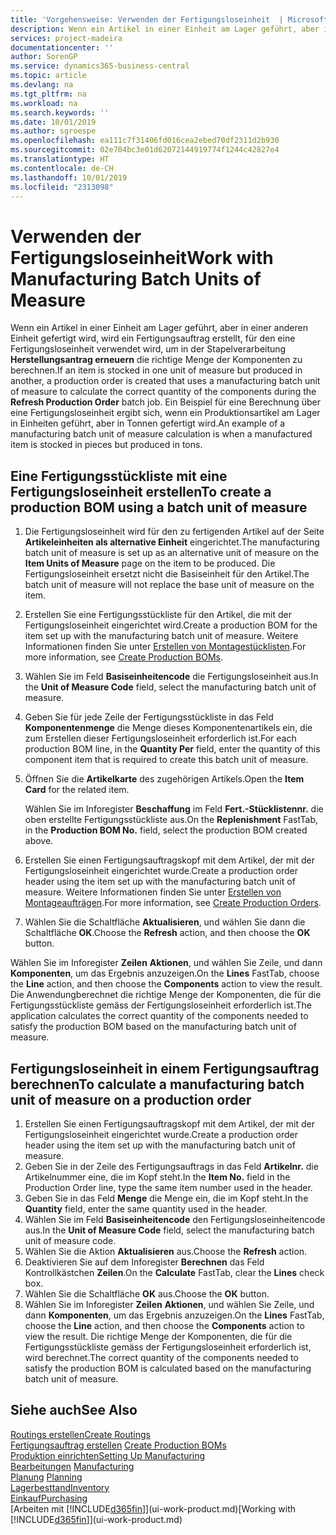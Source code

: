 ```yaml
---
title: 'Vorgehensweise: Verwenden der Fertigungsloseinheit  | Microsoft Docs'
description: Wenn ein Artikel in einer Einheit am Lager geführt, aber in einer anderen Einheit gefertigt wird, kann ein Fertigungsauftrag erstellt werden, für den eine Fertigungsloseinheit verwendet wird, um in der Stapelverarbeitung  FA berechnen die richtige Menge der Komponenten zu berechnen. Ein Beispiel für eine Berechnung über eine Fertigungsloseinheit ergibt sich, wenn ein Produktionsartikel am Lager in Einheiten geführt, aber in Tonnen gefertigt wird.
services: project-madeira
documentationcenter: ''
author: SorenGP
ms.service: dynamics365-business-central
ms.topic: article
ms.devlang: na
ms.tgt_pltfrm: na
ms.workload: na
ms.search.keywords: ''
ms.date: 10/01/2019
ms.author: sgroespe
ms.openlocfilehash: ea111c7f31406fd016cea2ebed70df2311d2b930
ms.sourcegitcommit: 02e704bc3e01d62072144919774f1244c42827e4
ms.translationtype: HT
ms.contentlocale: de-CH
ms.lasthandoff: 10/01/2019
ms.locfileid: "2313098"
---
```

# <a name="work-with-manufacturing-batch-units-of-measure"></a><span data-ttu-id="229c7-104">Verwenden der Fertigungsloseinheit</span><span class="sxs-lookup"><span data-stu-id="229c7-104">Work with Manufacturing Batch Units of Measure</span></span>
<span data-ttu-id="229c7-105">Wenn ein Artikel in einer Einheit am Lager geführt, aber in einer anderen Einheit gefertigt wird, wird ein Fertigungsauftrag erstellt, für den eine Fertigungsloseinheit verwendet wird, um in der Stapelverarbeitung **Herstellungsantrag erneuern** die richtige Menge der Komponenten zu berechnen.</span><span class="sxs-lookup"><span data-stu-id="229c7-105">If an item is stocked in one unit of measure but produced in another, a production order is created that uses a manufacturing batch unit of measure to calculate the correct quantity of the components during the **Refresh Production Order** batch job.</span></span> <span data-ttu-id="229c7-106">Ein Beispiel für eine Berechnung über eine Fertigungsloseinheit ergibt sich, wenn ein Produktionsartikel am Lager in Einheiten geführt, aber in Tonnen gefertigt wird.</span><span class="sxs-lookup"><span data-stu-id="229c7-106">An example of a manufacturing batch unit of measure calculation is when a manufactured item is stocked in pieces but produced in tons.</span></span>  

## <a name="to-create-a-production-bom-using-a-batch-unit-of-measure"></a><span data-ttu-id="229c7-107">Eine Fertigungsstückliste mit eine Fertigungsloseinheit erstellen</span><span class="sxs-lookup"><span data-stu-id="229c7-107">To create a production BOM using a batch unit of measure</span></span>  
1.  <span data-ttu-id="229c7-108">Die Fertigungsloseinheit wird für den zu fertigenden Artikel auf der Seite **Artikeleinheiten als alternative Einheit** eingerichtet.</span><span class="sxs-lookup"><span data-stu-id="229c7-108">The manufacturing batch unit of measure is set up as an alternative unit of measure on the **Item Units of Measure** page on the item to be produced.</span></span> <span data-ttu-id="229c7-109">Die Fertigungsloseinheit ersetzt nicht die Basiseinheit für den Artikel.</span><span class="sxs-lookup"><span data-stu-id="229c7-109">The batch unit of measure will not replace the base unit of measure on the item.</span></span>  
2.  <span data-ttu-id="229c7-110">Erstellen Sie eine Fertigungsstückliste für den Artikel, die mit der Fertigungsloseinheit eingerichtet wird.</span><span class="sxs-lookup"><span data-stu-id="229c7-110">Create a production BOM for the item set up with the manufacturing batch unit of measure.</span></span> <span data-ttu-id="229c7-111">Weitere Informationen finden Sie unter [Erstellen von Montagestücklisten](production-how-to-create-production-boms.md).</span><span class="sxs-lookup"><span data-stu-id="229c7-111">For more information, see [Create Production BOMs](production-how-to-create-production-boms.md).</span></span>  
3.  <span data-ttu-id="229c7-112">Wählen Sie im Feld **Basiseinheitencode** die Fertigungsloseinheit aus.</span><span class="sxs-lookup"><span data-stu-id="229c7-112">In the **Unit of Measure Code** field, select the manufacturing batch unit of measure.</span></span>  
4.  <span data-ttu-id="229c7-113">Geben Sie für jede Zeile der Fertigungsstückliste in das Feld **Komponentenmenge** die Menge dieses Komponentenartikels ein, die zum Erstellen dieser Fertigungsloseinheit erforderlich ist.</span><span class="sxs-lookup"><span data-stu-id="229c7-113">For each production BOM line, in the **Quantity Per** field, enter the quantity of this component item that is required to create this batch unit of measure.</span></span>  
5.  <span data-ttu-id="229c7-114">Öffnen Sie die  **Artikelkarte** des zugehörigen Artikels.</span><span class="sxs-lookup"><span data-stu-id="229c7-114">Open the **Item Card** for the related item.</span></span>  

    <span data-ttu-id="229c7-115">Wählen Sie im Inforegister **Beschaffung** im Feld **Fert.-Stücklistennr.** die oben erstellte Fertigungsstückliste aus.</span><span class="sxs-lookup"><span data-stu-id="229c7-115">On the **Replenishment** FastTab, in the **Production BOM No.** field, select the production BOM created above.</span></span>  
6.  <span data-ttu-id="229c7-116">Erstellen Sie einen Fertigungsauftragskopf mit dem Artikel, der mit der Fertigungsloseinheit eingerichtet wurde.</span><span class="sxs-lookup"><span data-stu-id="229c7-116">Create a production order header using the item set up with the manufacturing batch unit of measure.</span></span> <span data-ttu-id="229c7-117">Weitere Informationen finden Sie unter [Erstellen von Montageaufträgen](production-how-to-create-production-orders.md).</span><span class="sxs-lookup"><span data-stu-id="229c7-117">For more information, see [Create Production Orders](production-how-to-create-production-orders.md).</span></span>  
7.  <span data-ttu-id="229c7-118">Wählen Sie die Schaltfläche **Aktualisieren**, und wählen Sie dann die Schaltfläche **OK**.</span><span class="sxs-lookup"><span data-stu-id="229c7-118">Choose the **Refresh** action, and then choose  the **OK** button.</span></span>  

<span data-ttu-id="229c7-119">Wählen Sie im Inforegister **Zeilen** **Aktionen**, und wählen Sie Zeile, und dann **Komponenten**, um das Ergebnis anzuzeigen.</span><span class="sxs-lookup"><span data-stu-id="229c7-119">On the **Lines** FastTab, choose the **Line** action, and then choose the **Components** action to view the result.</span></span> <span data-ttu-id="229c7-120">Die Anwendungberechnet die richtige Menge der Komponenten, die für die Fertigungsstückliste gemäss der Fertigungsloseinheit erforderlich ist.</span><span class="sxs-lookup"><span data-stu-id="229c7-120">The application calculates the correct quantity of the components needed to satisfy the production BOM based on the manufacturing batch unit of measure.</span></span>  

## <a name="to-calculate-a-manufacturing-batch-unit-of-measure-on-a-production-order"></a><span data-ttu-id="229c7-121">Fertigungsloseinheit in einem Fertigungsauftrag berechnen</span><span class="sxs-lookup"><span data-stu-id="229c7-121">To calculate a manufacturing batch unit of measure on a production order</span></span>  
1.  <span data-ttu-id="229c7-122">Erstellen Sie einen Fertigungsauftragskopf mit dem Artikel, der mit der Fertigungsloseinheit eingerichtet wurde.</span><span class="sxs-lookup"><span data-stu-id="229c7-122">Create a production order header using the item set up with the manufacturing batch unit of measure.</span></span>  
2.  <span data-ttu-id="229c7-123">Geben Sie in der Zeile des Fertigungsauftrags in das Feld **Artikelnr.** die Artikelnummer eine, die im Kopf steht.</span><span class="sxs-lookup"><span data-stu-id="229c7-123">In the **Item No.** field in the Production Order line, type the same item number used in the header.</span></span>  
3.  <span data-ttu-id="229c7-124">Geben Sie in das Feld **Menge** die Menge ein, die im Kopf steht.</span><span class="sxs-lookup"><span data-stu-id="229c7-124">In the **Quantity** field, enter the same quantity used in the header.</span></span>  
4.  <span data-ttu-id="229c7-125">Wählen Sie im Feld **Basiseinheitencode** den Fertigungsloseinheitencode aus.</span><span class="sxs-lookup"><span data-stu-id="229c7-125">In the **Unit of Measure Code** field, select the manufacturing batch unit of measure code.</span></span>  
5.  <span data-ttu-id="229c7-126">Wählen Sie die Aktion **Aktualisieren** aus.</span><span class="sxs-lookup"><span data-stu-id="229c7-126">Choose the **Refresh** action.</span></span>
6.  <span data-ttu-id="229c7-127">Deaktivieren Sie auf dem Inforegister **Berechnen** das Feld Kontrollkästchen **Zeilen**.</span><span class="sxs-lookup"><span data-stu-id="229c7-127">On the **Calculate** FastTab, clear the **Lines** check box.</span></span>  
7.  <span data-ttu-id="229c7-128">Wählen Sie die Schaltfläche **OK** aus.</span><span class="sxs-lookup"><span data-stu-id="229c7-128">Choose the **OK** button.</span></span>  
8.  <span data-ttu-id="229c7-129">Wählen Sie im Inforegister **Zeilen** **Aktionen**, und wählen Sie Zeile, und dann **Komponenten**, um das Ergebnis anzuzeigen.</span><span class="sxs-lookup"><span data-stu-id="229c7-129">On the **Lines** FastTab, choose the **Line** action, and then choose the **Components** action to view the result.</span></span> <span data-ttu-id="229c7-130">Die richtige Menge der Komponenten, die für die Fertigungsstückliste gemäss der Fertigungsloseinheit erforderlich ist, wird berechnet.</span><span class="sxs-lookup"><span data-stu-id="229c7-130">The correct quantity of the components needed to satisfy the production BOM is calculated based on the manufacturing batch unit of measure.</span></span>  

## <a name="see-also"></a><span data-ttu-id="229c7-131">Siehe auch</span><span class="sxs-lookup"><span data-stu-id="229c7-131">See Also</span></span>  
[<span data-ttu-id="229c7-132">Routings erstellen</span><span class="sxs-lookup"><span data-stu-id="229c7-132">Create Routings</span></span>](production-how-to-create-routings.md)  
<span data-ttu-id="229c7-133">[Fertigungsauftrag erstellen](production-how-to-create-production-boms.md)   </span><span class="sxs-lookup"><span data-stu-id="229c7-133">[Create Production BOMs](production-how-to-create-production-boms.md)   </span></span>  
[<span data-ttu-id="229c7-134">Produktion einrichten</span><span class="sxs-lookup"><span data-stu-id="229c7-134">Setting Up Manufacturing</span></span>](production-configure-production-processes.md)  
<span data-ttu-id="229c7-135">[Bearbeitungen](production-manage-manufacturing.md)  </span><span class="sxs-lookup"><span data-stu-id="229c7-135">[Manufacturing](production-manage-manufacturing.md)  </span></span>  
<span data-ttu-id="229c7-136">[Planung](production-planning.md) </span><span class="sxs-lookup"><span data-stu-id="229c7-136">[Planning](production-planning.md) </span></span>  
[<span data-ttu-id="229c7-137">Lagerbesttand</span><span class="sxs-lookup"><span data-stu-id="229c7-137">Inventory</span></span>](inventory-manage-inventory.md)  
[<span data-ttu-id="229c7-138">Einkauf</span><span class="sxs-lookup"><span data-stu-id="229c7-138">Purchasing</span></span>](purchasing-manage-purchasing.md)  
<span data-ttu-id="229c7-139">[Arbeiten mit [!INCLUDE[d365fin](includes/d365fin_md.md)]](ui-work-product.md)</span><span class="sxs-lookup"><span data-stu-id="229c7-139">[Working with [!INCLUDE[d365fin](includes/d365fin_md.md)]](ui-work-product.md)</span></span>  
